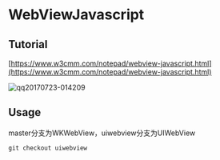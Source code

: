 # WebViewJavascript

## Tutorial
[https://www.w3cmm.com/notepad/webview-javascript.html](https://www.w3cmm.com/notepad/webview-javascript.html)

![qq20170723-014209](https://user-images.githubusercontent.com/1193966/28497030-addbd0a8-6fae-11e7-9676-b1b46b4fb6fc.png)

## Usage
master分支为WKWebView，uiwebview分支为UIWebView

    git checkout uiwebview
